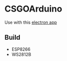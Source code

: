 # CSGOArduino

Use with this [electron app](https://github.com/Tobiasmidskards/csgoHue)

## Build
- ESP8266
- WS2812B
